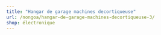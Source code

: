 ```yaml
---
title: "Hangar de garage machines decortiqueuse"
url: /nongoa/hangar-de-garage-machines-decortiqueuse-3/
shop: électronique
---
```

